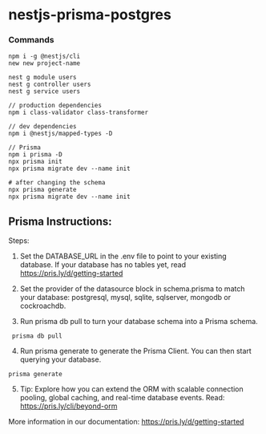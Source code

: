 # nestjs-prisma-postgres
### Commands
```
npm i -g @nestjs/cli
new new project-name

nest g module users
nest g controller users
nest g service users

// production dependencies
npm i class-validator class-transformer

// dev dependencies
npm i @nestjs/mapped-types -D 

// Prisma
npm i prisma -D
npx prisma init
npx prisma migrate dev --name init

# after changing the schema
npx prisma generate
npx prisma migrate dev --name init
```

## Prisma Instructions:
Steps:
1. Set the DATABASE_URL in the .env file to point to your existing database. If your database has no tables yet, read https://pris.ly/d/getting-started

2. Set the provider of the datasource block in schema.prisma to match your database: postgresql, mysql, sqlite, sqlserver, 
mongodb or cockroachdb.

3. Run prisma db pull to turn your database schema into a Prisma schema.
```
 prisma db pull
```

4. Run prisma generate to generate the Prisma Client. You can then start querying your database.
```
prisma generate
```

5. Tip: Explore how you can extend the ORM with scalable connection pooling, global caching, and real-time database events. Read: https://pris.ly/cli/beyond-orm

More information in our documentation:
https://pris.ly/d/getting-started